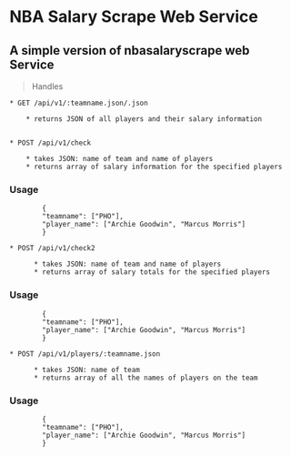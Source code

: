 # NBA Salary Scrape Web Service
## A simple version of nbasalaryscrape web Service

>Handles


    * GET /api/v1/:teamname.json/.json

        * returns JSON of all players and their salary information


    * POST /api/v1/check

        * takes JSON: name of team and name of players
        * returns array of salary information for the specified players
### Usage
````
		{
		"teamname": ["PHO"],
		"player_name": ["Archie Goodwin", "Marcus Morris"]
		}
````
    * POST /api/v1/check2

          * takes JSON: name of team and name of players
          * returns array of salary totals for the specified players
### Usage
````
		{
		"teamname": ["PHO"],
		"player_name": ["Archie Goodwin", "Marcus Morris"]
		}
````
    * POST /api/v1/players/:teamname.json

          * takes JSON: name of team
          * returns array of all the names of players on the team
### Usage
````
		{
		"teamname": ["PHO"],
		"player_name": ["Archie Goodwin", "Marcus Morris"]
		}
````
